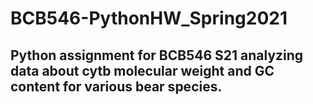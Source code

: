 # BCB546-PythonHW_Spring2021
## Python assignment for BCB546 S21 analyzing data about cytb molecular weight and GC content for various bear species.
